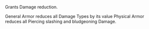 Grants Damage reduction.

General Armor reduces all Damage Types by its value
Physical Armor reduces all Piercing slashing and bludgeoning Damage.